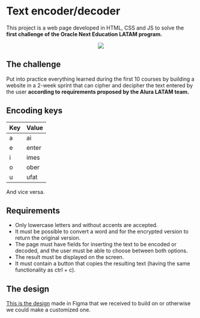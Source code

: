 # Text encoder/decoder

This project is a web page developed in HTML, CSS and JS to solve the **first challenge of the Oracle Next Education LATAM program.**
<p align="center"><img src="https://i.imgur.com/3r17O59.gif" /></p>


## The challenge

Put into practice everything learned during the first 10 courses by building a website in a 2-week sprint that can cipher and decipher the text entered by the user **according to requirements proposed by the Alura LATAM team.**

## Encoding keys

| Key           | Value                                                                |
| ----------------- | ------------------------------------------------------------------ |
| a |ai|
| e |enter|
| i |imes|
| o |ober|
| u |ufat|

And vice versa.

## Requirements

* Only lowercase letters and without accents are accepted.
* It must be possible to convert a word and for the encrypted version to return the original version.
* The page must have fields for inserting the text to be encoded or decoded, and the user must be able to choose between both options.
* The result must be displayed on the screen.
* It must contain a button that copies the resulting text (having the same functionality as ctrl + c).


## The design
[This is the design](https://www.figma.com/file/trP3p5nEh7XUyB3n2bomjP/Alura-Challenge---Desaf%C3%ADo-1---L%C3%B3gica?node-id=0%3A1) made in Figma that we received to build on or otherwise we could make a customized one.
